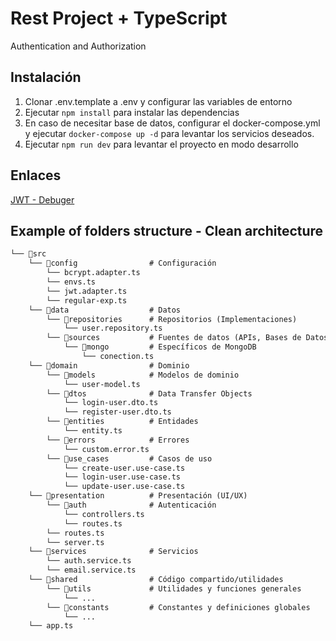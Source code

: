 # Rest Project + TypeScript

Authentication and Authorization

## Instalación

1. Clonar .env.template a .env y configurar las variables de entorno
2. Ejecutar `npm install` para instalar las dependencias
3. En caso de necesitar base de datos, configurar el docker-compose.yml y ejecutar `docker-compose up -d` para levantar los servicios deseados.
4. Ejecutar `npm run dev` para levantar el proyecto en modo desarrollo

## Enlaces

[JWT - Debuger](https://jwt.io/)

## Example of folders structure - Clean architecture

```md
└── 📁src
    └── 📁config                # Configuración
        └── bcrypt.adapter.ts
        └── envs.ts
        └── jwt.adapter.ts
        └── regular-exp.ts
    └── 📁data                  # Datos
        └── 📁repositories      # Repositorios (Implementaciones)
            └── user.repository.ts
        └── 📁sources           # Fuentes de datos (APIs, Bases de Datos)
            └── 📁mongo         # Específicos de MongoDB
                └── conection.ts
    └── 📁domain                # Dominio
        └── 📁models            # Modelos de dominio
            └── user-model.ts
        └── 📁dtos              # Data Transfer Objects
            └── login-user.dto.ts
            └── register-user.dto.ts
        └── 📁entities          # Entidades
            └── entity.ts
        └── 📁errors            # Errores
            └── custom.error.ts
        └── 📁use_cases         # Casos de uso
            └── create-user.use-case.ts
            └── login-user.use-case.ts
            └── update-user.use-case.ts
    └── 📁presentation          # Presentación (UI/UX)
        └── 📁auth              # Autenticación
            └── controllers.ts
            └── routes.ts
        └── routes.ts
        └── server.ts
    └── 📁services              # Servicios
        └── auth.service.ts
        └── email.service.ts
    └── 📁shared                # Código compartido/utilidades
        └── 📁utils             # Utilidades y funciones generales
            └── ...
        └── 📁constants         # Constantes y definiciones globales
            └── ...
    └── app.ts
```
